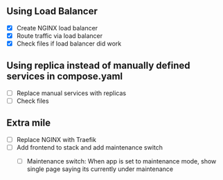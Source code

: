 ## Using Load Balancer
- [x] Create NGINX load balancer
- [x] Route traffic via load balancer
- [x] Check files if load balancer did work

## Using replica instead of manually defined services in compose.yaml
- [ ] Replace manual services with replicas
- [ ] Check files

## Extra mile
- [ ] Replace NGINX with Traefik
- [ ] Add frontend to stack and add maintenance switch
    - [ ] Maintenance switch: When app is set to maintenance mode, show single page saying its currently under maintenance


